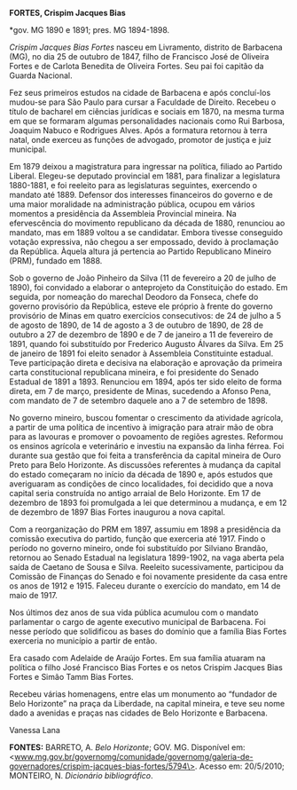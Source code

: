 **FORTES, Crispim Jacques Bias**

\*gov. MG 1890 e 1891; pres. MG 1894-1898.

*Crispim Jacques Bias Fortes* nasceu em Livramento, distrito de
Barbacena (MG), no dia 25 de outubro de 1847, filho de Francisco José de
Oliveira Fortes e de Carlota Benedita de Oliveira Fortes. Seu pai foi
capitão da Guarda Nacional.

Fez seus primeiros estudos na cidade de Barbacena e após concluí-los
mudou-se para São Paulo para cursar a Faculdade de Direito. Recebeu o
título de bacharel em ciências jurídicas e sociais em 1870, na mesma
turma em que se formaram algumas personalidades nacionais como Rui
Barbosa, Joaquim Nabuco e Rodrigues Alves. Após a formatura retornou à
terra natal, onde exerceu as funções de advogado, promotor de justiça e
juiz municipal.

Em 1879 deixou a magistratura para ingressar na política, filiado ao
Partido Liberal. Elegeu-se deputado provincial em 1881, para finalizar a
legislatura 1880-1881, e foi reeleito para as legislaturas seguintes,
exercendo o mandato até 1889. Defensor dos interesses financeiros do
governo e de uma maior moralidade na administração pública, ocupou em
vários momentos a presidência da Assembleia Provincial mineira. Na
efervescência do movimento republicano da década de 1880, renunciou ao
mandato, mas em 1889 voltou a se candidatar. Embora tivesse conseguido
votação expressiva, não chegou a ser empossado, devido à proclamação da
República. Àquela altura já pertencia ao Partido Republicano Mineiro
(PRM), fundado em 1888.

Sob o governo de João Pinheiro da Silva (11 de fevereiro a 20 de julho
de 1890), foi convidado a elaborar o anteprojeto da Constituição do
estado. Em seguida, por nomeação do marechal Deodoro da Fonseca, chefe
do governo provisório da República, esteve ele próprio à frente do
governo provisório de Minas em quatro exercícios consecutivos: de 24 de
julho a 5 de agosto de 1890, de 14 de agosto a 3 de outubro de 1890, de
28 de outubro a 27 de dezembro de 1890 e de 7 de janeiro a 11 de
fevereiro de 1891, quando foi substituído por Frederico Augusto Álvares
da Silva. Em 25 de janeiro de 1891 foi eleito senador à Assembleia
Constituinte estadual. Teve participação direta e decisiva na elaboração
e aprovação da primeira carta constitucional republicana mineira, e foi
presidente do Senado Estadual de 1891 a 1893. Renunciou em 1894, após
ter sido eleito de forma direta, em 7 de março, presidente de Minas,
sucedendo a Afonso Pena, com mandato de 7 de setembro daquele ano a 7 de
setembro de 1898.

No governo mineiro, buscou fomentar o crescimento da atividade agrícola,
a partir de uma política de incentivo à imigração para atrair mão de
obra para as lavouras e promover o povoamento de regiões agrestes.
Reformou os ensinos agrícola e veterinário e investiu na expansão da
linha férrea. Foi durante sua gestão que foi feita a transferência da
capital mineira de Ouro Preto para Belo Horizonte. As discussões
referentes à mudança da capital do estado começaram no início da década
de 1890 e, após estudos que averiguaram as condições de cinco
localidades, foi decidido que a nova capital seria construída no antigo
arraial de Belo Horizonte. Em 17 de dezembro de 1893 foi promulgada a
lei que determinou a mudança, e em 12 de dezembro de 1897 Bias Fortes
inaugurou a nova capital.

Com a reorganização do PRM em 1897, assumiu em 1898 a presidência da
comissão executiva do partido, função que exerceria até 1917. Findo o
período no governo mineiro, onde foi substituído por Silviano Brandão,
retornou ao Senado Estadual na legislatura 1899-1902, na vaga aberta
pela saída de Caetano de Sousa e Silva. Reeleito sucessivamente,
participou da Comissão de Finanças do Senado e foi novamente presidente
da casa entre os anos de 1912 e 1915. Faleceu durante o exercício do
mandato, em 14 de maio de 1917.

Nos últimos dez anos de sua vida pública acumulou com o mandato
parlamentar o cargo de agente executivo municipal de Barbacena. Foi
nesse período que solidificou as bases do domínio que a família Bias
Fortes exerceria no município a partir de então.

Era casado com Adelaide de Araújo Fortes. Em sua família atuaram na
política o filho José Francisco Bias Fortes e os netos Crispim Jacques
Bias Fortes e Simão Tamm Bias Fortes.

Recebeu várias homenagens, entre elas um monumento ao “fundador de Belo
Horizonte” na praça da Liberdade, na capital mineira, e teve seu nome
dado a avenidas e praças nas cidades de Belo Horizonte e Barbacena.

Vanessa Lana

**FONTES:** BARRETO, A. *Belo Horizonte*; GOV. MG. Disponível em:
\<www.mg.gov.br/governomg/comunidade/governomg/galeria-de-governadores/crispim-jacques-bias-fortes/5794\>.
Acesso em: 20/5/2010; MONTEIRO, N. *Dicionário bibliográfico*.
